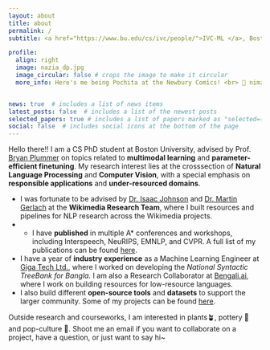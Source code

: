 ```yaml
---
layout: about
title: about
permalink: /
subtitle: <a href="https://www.bu.edu/cs/ivc/people/">IVC-ML </a>, Boston University, Boston, MA. 

profile:
  align: right
  image: nazia_dp.jpg
  image_circular: false # crops the image to make it circular
  more_info: Here's me being Pochita at the Newbury Comics! <br> 📮 nimzia [at] bu [dot] edu


news: true  # includes a list of news items
latest_posts: false  # includes a list of the newest posts
selected_papers: true # includes a list of papers marked as "selected={true}"
social: false  # includes social icons at the bottom of the page
---
```


Hello there!! I am a CS PhD student at Boston University, advised by Prof. [Bryan Plummer](https://bryanplummer.com/) on topics related to **multimodal learning** and **parameter-efficient finetuning**. My research interest lies at the crosssection of **Natural Language Processing** and **Computer Vision**, with a special emphasis on **responsible applications** and **under-resourced domains**.

- I was fortunate to be advised by [Dr. Isaac Johnson](https://isaacjoh.com/) and [Dr. Martin Gerlach](https://martingerlach.github.io/about/) at the **Wikimedia Research Team**, where I built resources and pipelines for NLP research across the Wikimedia projects.
- - I have **published** in multiple A* conferences and workshops, including Interspeech, NeuRIPS, EMNLP, and CVPR. A full list of my publications can be found [here](/publications). 
- I have a year of **industry experience** as a Machine Learning Engineer at [Giga Tech Ltd.](https://gigatechltd.com/), where I worked on developing the *National Syntactic TreeBank for Bangla.*  I am also a Research Collaborator at [Bengali.ai](https://bengaliai.github.io/), where I work on building resources for low-resource languages.
- I also build different **open-source tools** and **datasets** to support the larger community. Some of my projects can be found [here](/projects).

Outside research and courseworks, I am interested in plants🪴, pottery 🏺 and pop-culture 🖖. Shoot me an email if you want to collaborate on a project, have a question, or just want to say hi~
<!-- 
```text
Imagine a world where AI doesn't just crunch numbers but speaks every language, adapts on a dime, and plays fair with everyone. 
``` -->

